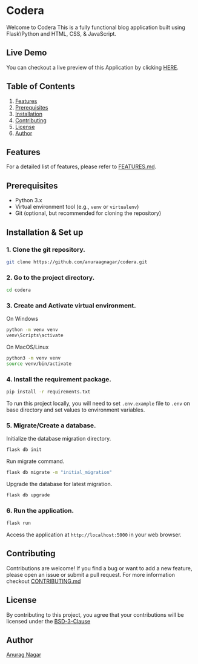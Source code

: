 # Codera

Welcome to Codera This is a fully functional blog application built using Flask\Python and HTML, CSS, & JavaScript.

## Live Demo

You can checkout a live preview of this Application by clicking [HERE]().

## Table of Contents

1. [Features](#features)
2. [Prerequisites](#prerequisites)
3. [Installation](#installation--set-up)
4. [Contributing](#contributing)
5. [License](#license)
6. [Author](#author)

## Features

For a detailed list of features, please refer to [FEATURES.md](https://github.com/anuraagnagar/codera/blob/master/FEATURES.md).

## Prerequisites

- Python 3.x
- Virtual environment tool (e.g., `venv` or `virtualenv`)
- Git (optional, but recommended for cloning the repository)

## Installation & Set up

### 1. Clone the git repository.

```bash
git clone https://github.com/anuraagnagar/codera.git
```

### 2. Go to the project directory.

```bash
cd codera
```

### 3. Create and Activate virtual environment.

On Windows

```bash
python -m venv venv
venv\Scripts\activate
```

On MacOS/Linux

```bash
python3 -m venv venv
source venv/bin/activate
```

### 4. Install the requirement package.

```bash
pip install -r requirements.txt
```

To run this project locally, you will need to set `.env.example` file to `.env` on base directory and set values to environment variables.

### 5. Migrate/Create a database.

Initialize the database migration directory.

```bash
flask db init
```

Run migrate command.

```bash
flask db migrate -m "initial_migration"
```

Upgrade the database for latest migration.

```bash
flask db upgrade
```

### 6. Run the application.

```bash
flask run
```

Access the application at `http://localhost:5000` in your web browser.

## Contributing

Contributions are welcome! If you find a bug or want to add a new feature, please open an issue or submit a pull request.
For more information checkout [CONTRIBUTING.md](https://github.com/anuraagnagar/codera/blob/master/CONTRIBUTING.md)

## License

By contributing to this project, you agree that your contributions will be licensed under the [BSD-3-Clause](https://github.com/anuraagnagar/codera/blob/master/LICENSE)

## Author

[Anurag Nagar](mailto:nagaranurag1999@gmail.com)
